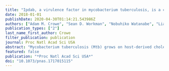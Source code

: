 ```yaml
---
title: "Ipdab, a virulence factor in mycobacterium tuberculosis, is a cholesterol ring-cleaving hydrolase"
date: 2018-01-01
publishDate: 2020-04-30T01:14:21.543986Z
authors: ["Adam M. Crowe", "Sean D. Workman", "Nobuhiko Watanabe", "Liam J. Worrall", "Natalie C. J. Strynadka", "Lindsay D. Eltis"]
publication_types: ["2"]
last_name_first_author: Crowe
filter_publication: publication
journal: Proc Natl Acad Sci USA
abstract: "Mycobacterium tuberculosis (Mtb) grows on host-derived cholesterol during infection. IpdAB, found in all steroid-degrading bacteria and a determinant of pathogenicity, has been implicated in the hydrolysis of the last steroid ring. Phylogenetic analyses revealed that IpdAB orthologs form a clade of CoA transferases (CoTs). In a coupled assay with a thiolase, IpdAB transformed the cholesterol catabolite (R)-2-(2-carboxyethyl)-3-methyl-6-oxocyclohex-1-ene-1-carboxyl-CoA (COCHEA-CoA) and CoASH to 4-methyl-5-oxo-octanedioyl- CoA (MOODA-CoA) and acetyl-CoA with high specificity (kcat/Km = 5.8 ± 0.8 × 104 M-1·s-1). The structure of MOODA-CoA was consistent with IpdAB hydrolyzing COCHEA-CoA to a β-keto-thioester, a thiolase substrate. Contrary to characterized CoTs, IpdAB exhibited no activity toward small CoA thioesters. Further, IpdAB lacks the catalytic glutamate residue that is conserved in the β-subunit of characterized CoTs and a glutamyl-CoA intermediate was not trapped during turnover. By contrast, Glu105A, conserved in the a-subunit of IpdAB, was essential for catalysis. A crystal structure of the IpdAB·COCHEA-CoA complex, solved to 1.4 Å, revealed that Glu105A is positioned to act as a catalytic base. Upon titrn. with COCHEACoA, the E105AA variant accumulated a yellow-colored species (λmax = 310 nm; Kd = 0.4 ± 0.2 μM) typical of β-keto enolates. In the presence of D2O, IpdAB catalyzed the deuteration of COCHEACoA adjacent to the hydroxylation site at rates consistent with kcat. Based on these data and addnl. IpdAB variants, we propose a retro-Claisen condensation-like mechanism for the IpdAB-mediated hydrolysis of COCHEA-CoA. This study expands the range of known reactions catalyzed by the CoT superfamily and provides mechanistic insight into an important determinant of Mtb pathogenesis. [on SciFinder(R)]"
featured: false
publication: "*Proc Natl Acad Sci USA*"
doi: "10.1073/pnas.1717015115"
---
```


